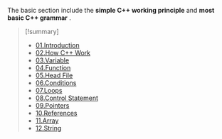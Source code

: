 The basic section include the **simple C++ working principle** and **most basic C++ grammar** .

> [!summary] 
> - [01.Introduction](01.Introduction.md)
> - [02.How C++ Work](02.How%20C++%20Work.md)
> - [03.Variable](03.Variable.md)
> - [04.Function](04.Function.md)
> - [05.Head File](05.Head%20File.md)
> - [06.Conditions](06.Conditions.md)
> - [07.Loops](07.Loops.md)
> - [08.Control Statement](08.Control%20Statement.md)
> - [09.Pointers](09.Pointers.md)
> - [10.References](10.References.md)
> - [11.Array](11.Array.md)
> - [12.String](12.String.md)

